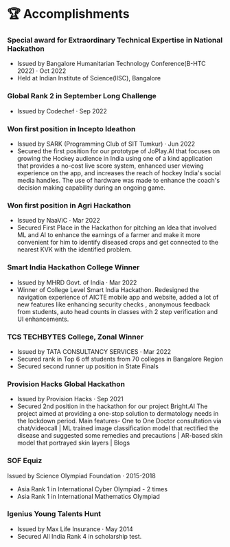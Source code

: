 # 🏆 Accomplishments

### **Special award for Extraordinary Technical Expertise in National Hackathon**

* Issued by Bangalore Humanitarian Technology Conference(B-HTC 2022) · Oct 2022
* Held at Indian Institute of Science(IISC), Bangalore

### Global Rank 2 in September Long Challenge

* Issued by Codechef · Sep 2022

### Won first position in Incepto Ideathon

* Issued by SARK (Programming Club of SIT Tumkur) · Jun 2022
* Secured the first position for our prototype of JoPlay.AI that focuses on growing the Hockey audience in India using one of a kind application that provides a no-cost live score system, enhanced user viewing experience on the app, and increases the reach of hockey India's social media handles. The use of hardware was made to enhance the coach's decision making capability during an ongoing game.

### Won first position in Agri Hackathon

* Issued by NaaViC · Mar 2022
* Secured First Place in the Hackathon for pitching an Idea that involved ML and AI to enhance the earnings of a farmer and make it more convenient for him to identify diseased crops and get connected to the nearest KVK with the identified problem.

### Smart India Hackathon College Winner

* Issued by MHRD Govt. of India · Mar 2022
* Winner of College Level Smart India Hackathon. Redesigned the navigation experience of AICTE mobile app and website, added a lot of new features like enhancing security checks , anonymous feedback from students, auto head counts in classes with 2 step verification and UI enhancements.

### TCS TECHBYTES College, Zonal Winner

* Issued by TATA CONSULTANCY SERVICES · Mar 2022
* Secured rank in Top 6 off students from 70 colleges in Bangalore Region
* Secured second runner up  position in State Finals

### Provision Hacks Global Hackathon

* Issued by Provision Hacks · Sep 2021
* Secured 2nd position in the hackathon for our project Bright.AI
  The project aimed at providing a one-stop solution to dermatology needs in the lockdown period.
  Main features- One to One Doctor consultation via chat/videocall | ML trained image classification model that rectified the disease and suggested some remedies and precautions | AR-based skin model that portrayed skin layers | Blogs

### SOF Equiz

Issued by Science Olympiad Foundation · 2015-2018

* Asia Rank 1 in International Cyber Olympiad - 2 times
* Asia Rank 1 in International Mathematics Olympiad

### Igenius Young Talents Hunt

* Issued by Max Life Insurance · May 2014
* Secured All India Rank 4 in scholarship test.
